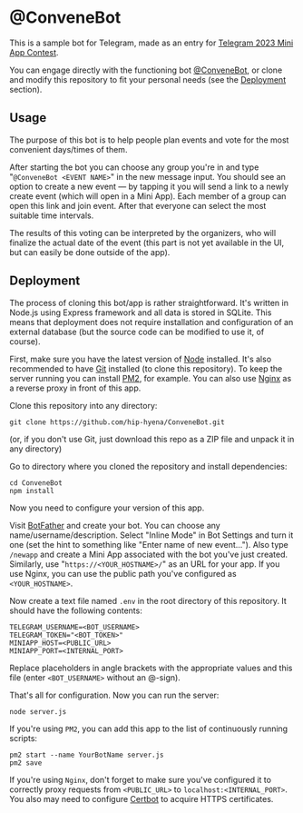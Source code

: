 # @ConveneBot

This is a sample bot for Telegram, made as an entry for [Telegram 2023 Mini App Contest](https://t.me/contest/327).

You can engage directly with the functioning bot [@ConveneBot](https://t.me/ConveneBot), or clone and modify this repository to fit your personal needs (see the [Deployment](#Deployment) section).

## Usage

The purpose of this bot is to help people plan events and vote for the most convenient days/times of them.

After starting the bot you can choose any group you're in and type "`@ConveneBot <EVENT NAME>`" in the new message input. You should see an option to create a new event — by tapping it you will send a link to a newly create event (which will open in a Mini App). Each member of a group can open this link and join event. After that everyone can select the most suitable time intervals.

The results of this voting can be interpreted by the organizers, who will finalize the actual date of the event (this part is not yet available in the UI, but can easily be done outside of the app).

## Deployment

The process of cloning this bot/app is rather straightforward. It's written in Node.js using Express framework and all data is stored in SQLite. This means that deployment does not require installation and configuration of an external database (but the source code can be modified to use it, of course).

First, make sure you have the latest version of [Node](https://nodejs.org/en) installed. It's also recommended to have [Git](https://git-scm.com/downloads) installed (to clone this repository). To keep the server running you can install [PM2](https://pm2.keymetrics.io/), for example. You can also use [Nginx](https://nginx.org/en/download.html) as a reverse proxy in front of this app.

Clone this repository into any directory:
```
git clone https://github.com/hip-hyena/ConveneBot.git
```
(or, if you don't use Git, just download this repo as a ZIP file and unpack it in any directory)

Go to directory where you cloned the repository and install dependencies:
```
cd ConveneBot
npm install
```

Now you need to configure your version of this app.

Visit [BotFather](https://t.me/BotFather) and create your bot. You can choose any name/username/description. Select "Inline Mode" in Bot Settings and turn it one (set the hint to something like "Enter name of new event..."). Also type `/newapp` and create a Mini App associated with the bot you've just created. Similarly, use "`https://<YOUR_HOSTNAME>/`" as an URL for your app. If you use Nginx, you can use the public path you've configured as `<YOUR_HOSTNAME>`.

Now create a text file named `.env` in the root directory of this repository. It should have the following contents:
```
TELEGRAM_USERNAME=<BOT_USERNAME>
TELEGRAM_TOKEN="<BOT_TOKEN>"
MINIAPP_HOST=<PUBLIC_URL>
MINIAPP_PORT=<INTERNAL_PORT>
```

Replace placeholders in angle brackets with the appropriate values and this file (enter `<BOT_USERNAME>` without an @-sign).

That's all for configuration. Now you can run the server:
```
node server.js
```

If you're using `PM2`, you can add this app to the list of continuously running scripts:
```
pm2 start --name YourBotName server.js
pm2 save
```

If you're using `Nginx`, don't forget to make sure you've configured it to correctly proxy requests from `<PUBLIC_URL>` to `localhost:<INTERNAL_PORT>`. You also may need to configure [Certbot](https://certbot.eff.org/) to acquire HTTPS certificates.